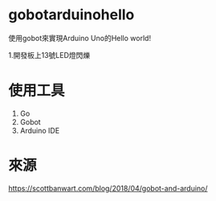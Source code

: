 # gobotarduinohello
使用gobot來實現Arduino Uno的Hello world!

1.開發板上13號LED燈閃爍

# 使用工具
1. Go
2. Gobot
3. Arduino IDE

# 來源
https://scottbanwart.com/blog/2018/04/gobot-and-arduino/

